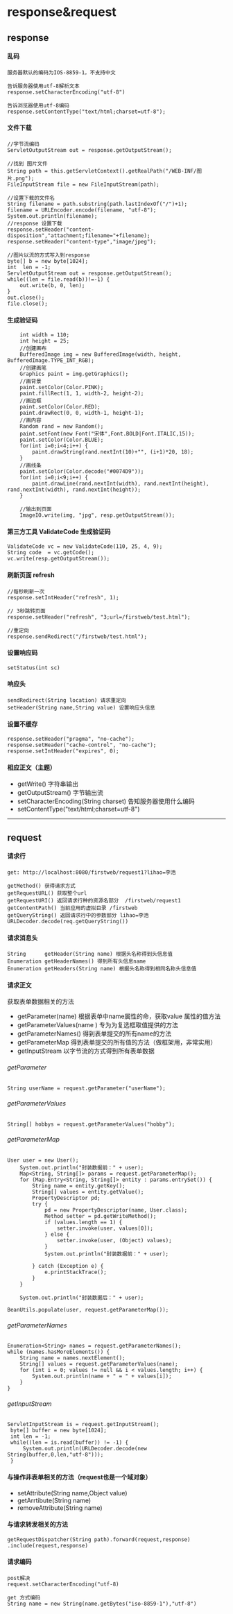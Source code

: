# response&request

## response
#### 乱码
	服务器默认的编码为IOS-8859-1，不支持中文

	告诉服务器使用utf-8解析文本
	response.setCharacterEncoding("utf-8")

	告诉浏览器使用utf-8编码
	response.setContentType("text/html;charset=utf-8");

#### 文件下载
	//字节流编码
	ServletOutputStream out = response.getOutputStream();	

	//找到 图片文件
	String path = this.getServletContext().getRealPath("/WEB-INF/图片.png");
	FileInputStream file = new FileInputStream(path);
	
	//设置下载的文件名
	String filename = path.substring(path.lastIndexOf("/")+1);
	filename = URLEncoder.encode(filename, "utf-8");
	System.out.println(filename);
	//response 设置下载 
	response.setHeader("content-disposition","attachment;filename="+filename);
	response.setHeader("content-type","image/jpeg");
	
	//图片以流的方式写入到response
	byte[] b = new byte[1024];
	int  len = -1;
	ServletOutputStream out = response.getOutputStream();
	while((len = file.read(b))!=-1) {
		out.write(b, 0, len);
	}
	out.close();
	file.close();

#### 生成验证码
		int width = 110;
		int height = 25;
		//创建画布
		BufferedImage img = new BufferedImage(width, height, BufferedImage.TYPE_INT_RGB);
		//创建画笔
		Graphics paint = img.getGraphics();
		//画背景
		paint.setColor(Color.PINK);
		paint.fillRect(1, 1, width-2, height-2);
		//画边框
		paint.setColor(Color.RED);
		paint.drawRect(0, 0, width-1, height-1);
		//画内容
		Random rand = new Random();
		paint.setFont(new Font("宋体",Font.BOLD|Font.ITALIC,15));
		paint.setColor(Color.BLUE);
		for(int i=0;i<4;i++) {
			paint.drawString(rand.nextInt(10)+"", (i+1)*20, 18);
		}
		//画线条
		paint.setColor(Color.decode("#0074D9"));
		for(int i=0;i<9;i++) {
			paint.drawLine(rand.nextInt(width), rand.nextInt(height), rand.nextInt(width), rand.nextInt(height));	
		}
		
		//输出到页面
		ImageIO.write(img, "jpg", resp.getOutputStream());

#### 第三方工具 ValidateCode 生成验证码
	ValidateCode vc = new ValidateCode(110, 25, 4, 9);
	String code  = vc.getCode();
	vc.write(resp.getOutputStream());


#### 刷新页面 refresh
	//每秒刷新一次
	response.setIntHeader("refresh", 1);	

	// 3秒跳转页面
	response.setHeader("refresh", "3;url=/firstweb/test.html");

	//重定向
	response.sendRedirect("/firstweb/test.html");

#### 设置响应码
	setStatus(int sc)
#### 响应头
	sendRedirect(String location) 请求重定向
	setHeader(String name,String value) 设置响应头信息

#### 设置不缓存	
	response.setHeader("pragma", "no-cache");
	response.setHeader("cache-control", "no-cache");
	response.setIntHeader("expires", 0);	

#### 相应正文（主题）
* getWrite() 字符串输出
* getOutputStream() 字节输出流
* setCharacterEncoding(String charset) 告知服务器使用什么编码
* setContentType("text/html;charset=utf-8")	

------------------------------------------------------------------------
## request

#### 请求行
	get: http://localhost:8080/firstweb/request1?lihao=李浩

	getMethod() 获得请求方式
	getRequestURL() 获取整个url
	getRequestURI() 返回请求行种的资源名部分  /firstweb/request1
	getContentPath() 当前应用的虚拟目录 /firstweb
	getQueryString() 返回请求行中的参数部分 lihao=李浩
	URLDecoder.decode(req.getQueryString())

#### 请求消息头
	
	String      getHeader(String name) 根据头名称得到头信息值
	Enumeration getHeaderNames() 得到所有头信息name
	Enumeration getHeaders(String name) 根据头名称得到相同名称头信息值


#### 请求正文
获取表单数据相关的方法
* getParameter(name) 根据表单中name属性的命，获取value 属性的值方法
* getParameterValues(name )	 专为为复选框取值提供的方法
* getParameterNames() 得到表单提交的所有name的方法
* getParameterMap 得到表单提交的所有值的方法（做框架用，非常实用）
* getInputStream 以字节流的方式得到所有表单数据

###### 	getParameter
	String userName = request.getParameter("userName");		

###### 	getParameterValues
	String[] hobbys = request.getParameterValues("hobby");

###### getParameterMap
	User user = new User();
		System.out.println("封装数据前：" + user);
		Map<String, String[]> params = request.getParameterMap();
		for (Map.Entry<String, String[]> entity : params.entrySet()) {
			String name = entity.getKey();
			String[] values = entity.getValue();
			PropertyDescriptor pd;
			try {
				pd = new PropertyDescriptor(name, User.class);
				Method setter = pd.getWriteMethod();
				if (values.length == 1) {
					setter.invoke(user, values[0]);
				} else {
					setter.invoke(user, (Object) values);
				}
				System.out.println("封装数据前：" + user);

			} catch (Exception e) {
				e.printStackTrace();
			}
		}

		System.out.println("封装数据后：" + user);

	BeanUtils.populate(user, request.getParameterMap());


###### getParameterNames
	Enumeration<String> names = request.getParameterNames();
	while (names.hasMoreElements()) {
		String name = names.nextElement();
		String[] values = request.getParameterValues(name);
		for (int i = 0; values != null && i < values.length; i++) {
			System.out.println(name + " = " + values[i]);
		}
	}

###### getInputStream
	ServletInputStream is = request.getInputStream();
	 byte[] buffer = new byte[1024];
	 int len = -1;
	 while((len = is.read(buffer)) != -1) {
		 System.out.println(URLDecoder.decode(new String(buffer,0,len,"utf-8")));
	 }

#### 与操作非表单相关的方法（request也是一个域对象）
* setAttribute(String name,Object value)
* getArrtibute(String name)
* removeAttribute(String name)


#### 与请求转发相关的方法
	getRequestDispatcher(String path).forward(request,response)
	.include(request,response)

#### 请求编码
	post解决
	request.setCharacterEncoding("utf-8)

	get 方式编码
	String name = new String(name.getBytes("iso-8859-1"),"utf-8")	












